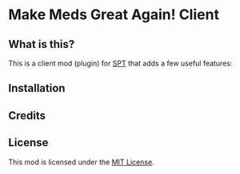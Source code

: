 # Make Meds Great Again! Client

## What is this?

This is a client mod (plugin) for [SPT](https://www.sp-tarkov.com "The project's main goal is to provide a separate offline singleplayer experience with progression out-of-the-box for BSG's official client. You can now play Escape From Tarkov while you're waiting for their servers to get back online, while you're disconnected from the internet, or if you need to take a break from the cheaters.") that adds a few useful features:


## Installation



## Credits



## License

This mod is licensed under the [MIT License](LICENSE).
